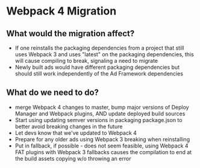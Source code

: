 # Webpack 4 Migration

## What would the migration affect?
- If one reinstalls the packaging dependencies from a project that still uses Webpack 3 and uses "latest" on the packaging dependencies, this will cause compiling to break, signaling a need to migrate
- Newly built ads would have different packaging dependencies but should still work independently of the Ad Framework dependencies

## What do we need to do?
- merge Webpack 4 changes to master, bump major versions of Deploy Manager and Webpack plugins, AND update deployed build sources
- Start using updating semver versions in packaging package.json to better avoid breaking changes in the future
- Let devs know that we've updated to Webpack 4
- Prepare for any older ads using Webpack 3 breaking when reinstalling
- Put in fallback, if possible - does not seem feasible, using Webpack 4 FAT plugins with Webpack 3 fallbacks causes the compilation to end at the build assets copying w/o throwing an error
